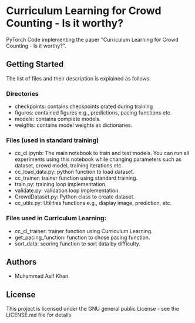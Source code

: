 # Curriculum Learning for Crowd Counting - Is it worthy?
PyTorch Code implementing the paper "Curriculum Learning for Crowd Counting - Is it worthy?".

## Getting Started
The list of files and their description is explained as follows:

### Directories
- checkpoints: contains checkpoints crated during training
- figures: contained figures e.g., predictions, pacing functions etc.
- models: contains complete models.
- weights:  contains model weights as dictionaries.

### Files (used in standard training)
- cc_cl.ipynb:  The main notebook to train and test models. You can run all experiments using this notebook while changing parameters such as dataset, crowd model, training iterations etc.
- cc_load_data.py:  python function to load dataset.
- cc_trainer: trainer function using standard training.
- train.py: training loop implementation.
- validate.py:  validation loop implementation
- CrowdDataset.py:  Python class to create dataset.
- cc_utils.py: Utilities functions e.g., display image, prediction, etc.

### Files used in Curriculum Learning:
- cc_cl_trainer:  trainer function using Curriculum Learning.
- get_pacing_function:  function to chose pacing function.
- sort_data:  scoring function to sort data by difficulty.


## Authors
- Muhammad Asif Khan

## License
This project is licensed under the GNU general public License - see the LICENSE.md file for details
